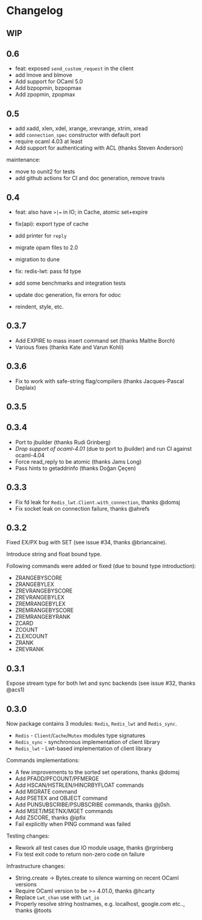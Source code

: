 # Changelog

## WIP

## 0.6

- feat: exposed `send_custom_request` in the client
- add lmove and blmove
- Add support for OCaml 5.0
- Add bzpopmin, bzpopmax
- Add zpopmin, zpopmax

## 0.5

- add xadd, xlen, xdel, xrange, xrevrange, xtrim, xread
- add `connection_spec` constructor with default port
- require ocaml 4.03 at least
- Add support for authenticating with ACL (thanks Steven Anderson)

maintenance: 
- move to ounit2 for tests
- add github actions for CI and doc generation, remove travis

## 0.4

- feat: also have `>|=` in IO; in Cache, atomic set+expire
- fix(api): export type of cache
- add printer for `reply`
- migrate opam files to 2.0
- migration to dune
- fix: redis-lwt: pass fd type

- add some benchmarks and integration tests
- update doc generation, fix errors for odoc
- reindent, style, etc.

## 0.3.7

* Add EXPIRE to mass insert command set (thanks Malthe Borch)
* Various fixes (thanks Kate and Varun Kohli)

## 0.3.6

* Fix to work with safe-string flag/compilers (thanks Jacques-Pascal Deplaix)

## 0.3.5

## 0.3.4

* Port to jbuilder (thanks Rudi Grinberg)
* *Drop support of ocaml-4.01* (due to port to jbuilder) and run CI against ocaml-4.04
* Force read_reply to be atomic (thanks Jams Long)
* Pass hints to getaddrinfo (thanks Doğan Çeçen)

## 0.3.3

* Fix fd leak for `Redis_lwt.Client.with_connection`, thanks @domsj
* Fix socket leak on connection failure, thanks @ahrefs

## 0.3.2

Fixed EX/PX bug with SET (see issue #34, thanks @briancaine).

Introduce string and float bound type.

Following commands were added or fixed (due to bound type introduction):

* ZRANGEBYSCORE
* ZRANGEBYLEX
* ZREVRANGEBYSCORE
* ZREVRANGEBYLEX
* ZREMRANGEBYLEX
* ZREMRANGEBYSCORE
* ZREMRANGEBYRANK
* ZCARD
* ZCOUNT
* ZLEXCOUNT
* ZRANK
* ZREVRANK

## 0.3.1

Expose stream type for both lwt and sync backends (see issue #32, thanks @acs1)

## 0.3.0

Now package contains 3 modules: `Redis`, `Redis_lwt` and `Redis_sync`.

* `Redis` - `Client`/`Cache`/`Mutex` modules type signatures
* `Redis_sync` - synchronous implementation of client library
* `Redis_lwt` - Lwt-based implementation of client library

Commands implementations:

* A few improvements to the sorted set operations, thanks @domsj
* Add PFADD/PFCOUNT/PFMERGE
* Add HSCAN/HSTRLEN/HINCRBYFLOAT commands
* Add MIGRATE command
* Add PSETEX and OBJECT command
* Add PUNSUBSCRIBE/PSUBSCRIBE commands, thanks @j0sh.
* Add MSET/MSETNX/MGET commands
* Add ZSCORE, thanks @ipfix
* Fail explicitly when PING command was failed

Testing changes:

* Rework all test cases due IO module usage, thanks @rgrinberg
* Fix test exit code to return non-zero code on failure

Infrastructure changes:

* String.create -> Bytes.create to silence warning on recent OCaml versions
* Require OCaml version to be >= 4.01.0, thanks @hcarty
* Replace `Lwt_chan` use with `Lwt_io`
* Properly resolve string hostnames, e.g. localhost, google.com etc.., thanks @toots
